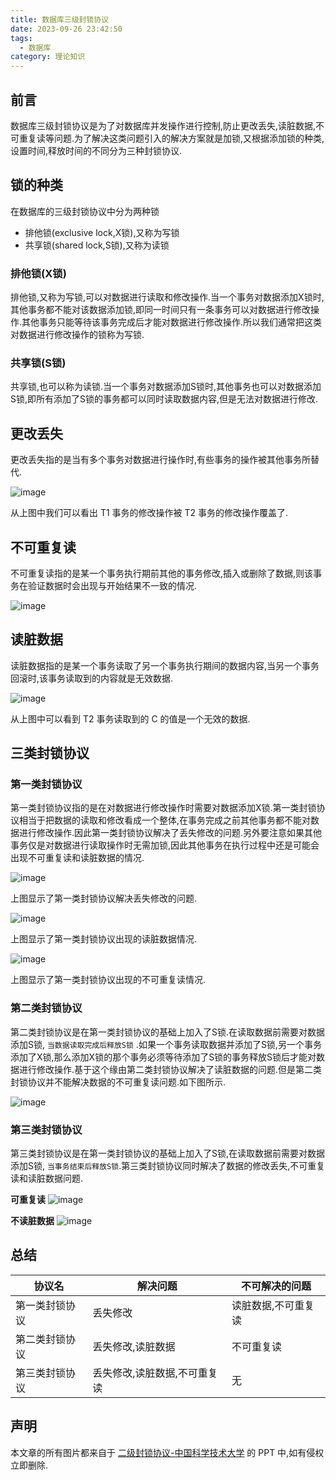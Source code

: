```yaml
---
title: 数据库三级封锁协议
date: 2023-09-26 23:42:50
tags: 
  - 数据库
category: 理论知识
---
```


## 前言

数据库三级封锁协议是为了对数据库并发操作进行控制,防止更改丢失,读脏数据,不可重复读等问题.为了解决这类问题引入的解决方案就是加锁,又根据添加锁的种类,设置时间,释放时间的不同分为三种封锁协议.

<!-- more -->

## 锁的种类

在数据库的三级封锁协议中分为两种锁

- 排他锁(exclusive lock,X锁),又称为写锁
- 共享锁(shared lock,S锁),又称为读锁

### 排他锁(X锁)

排他锁,又称为写锁,可以对数据进行读取和修改操作.当一个事务对数据添加X锁时,其他事务都不能对该数据添加锁,即同一时间只有一条事务可以对数据进行修改操作.其他事务只能等待该事务完成后才能对数据进行修改操作.所以我们通常把这类对数据进行修改操作的锁称为写锁.

### 共享锁(S锁)

共享锁,也可以称为读锁.当一个事务对数据添加S锁时,其他事务也可以对数据添加S锁,即所有添加了S锁的事务都可以同时读取数据内容,但是无法对数据进行修改.

## 更改丢失

更改丢失指的是当有多个事务对数据进行操作时,有些事务的操作被其他事务所替代.

![image](https://user-images.githubusercontent.com/41415004/112717687-46409200-8f29-11eb-86c5-dac83dd22bf1.png)

从上图中我们可以看出 T1 事务的修改操作被 T2 事务的修改操作覆盖了.

## 不可重复读

不可重复读指的是某一个事务执行期前其他的事务修改,插入或删除了数据,则该事务在验证数据时会出现与开始结果不一致的情况.

![image](https://user-images.githubusercontent.com/41415004/112717754-9881b300-8f29-11eb-8ed8-c9d9cd2c0b50.png)

## 读脏数据

读脏数据指的是某一个事务读取了另一个事务执行期间的数据内容,当另一个事务回滚时,该事务读取到的内容就是无效数据.

![image](https://user-images.githubusercontent.com/41415004/112717774-af280a00-8f29-11eb-9964-83f41e18ddea.png)

从上图中可以看到 T2 事务读取到的 C 的值是一个无效的数据.

## 三类封锁协议

### 第一类封锁协议

第一类封锁协议指的是在对数据进行修改操作时需要对数据添加X锁.第一类封锁协议相当于把数据的读取和修改看成一个整体,在事务完成之前其他事务都不能对数据进行修改操作.因此第一类封锁协议解决了丢失修改的问题.另外要注意如果其他事务仅是对数据进行读取操作时无需加锁,因此其他事务在执行过程中还是可能会出现不可重复读和读脏数据的情况.

![image](https://user-images.githubusercontent.com/41415004/112717870-4a20e400-8f2a-11eb-8547-4b4ac37ccb6e.png)

上图显示了第一类封锁协议解决丢失修改的问题.

![image](https://user-images.githubusercontent.com/41415004/112717897-7b011900-8f2a-11eb-95db-2fa1ea8c51cb.png)

上图显示了第一类封锁协议出现的读脏数据情况.

![image](https://user-images.githubusercontent.com/41415004/112717911-93713380-8f2a-11eb-9670-0135516c82bb.png)

上图显示了第一类封锁协议出现的不可重复读情况.

### 第二类封锁协议

第二类封锁协议是在第一类封锁协议的基础上加入了S锁.在读取数据前需要对数据添加S锁, `当数据读取完成后释放S锁` .如果一个事务读取数据并添加了S锁,另一个事务添加了X锁,那么添加X锁的那个事务必须等待添加了S锁的事务释放S锁后才能对数据进行修改操作.基于这个缘由第二类封锁协议解决了读脏数据的问题.但是第二类封锁协议并不能解决数据的不可重复读问题.如下图所示.

![image](https://user-images.githubusercontent.com/41415004/112718047-830d8880-8f2b-11eb-9af3-804a722bffe4.png)

### 第三类封锁协议

第三类封锁协议是在第一类封锁协议的基础上加入了S锁,在读取数据前需要对数据添加S锁, `当事务结束后释放S锁`.第三类封锁协议同时解决了数据的修改丢失,不可重复读和读脏数据问题.

**可重复读**
![image](https://user-images.githubusercontent.com/41415004/112718118-e8617980-8f2b-11eb-9167-f1d718387b95.png)

**不读脏数据**
![image](https://user-images.githubusercontent.com/41415004/112718126-f57e6880-8f2b-11eb-842e-c86d255f18fa.png)

## 总结

| 协议名     | 解决问题            | 不可解决的问题    |
|---------|-----------------|------------|
| 第一类封锁协议 | 丢失修改            | 读脏数据,不可重复读 |
| 第二类封锁协议 | 丢失修改,读脏数据       | 不可重复读      |
| 第三类封锁协议 | 丢失修改,读脏数据,不可重复读 | 无          |

## 声明

本文章的所有图片都来自于 [二级封锁协议-中国科学技术大学](https://wenku.baidu.com/view/8dd9575fcd7931b765ce0508763231126edb77bf.html) 的 PPT 中,如有侵权立即删除.